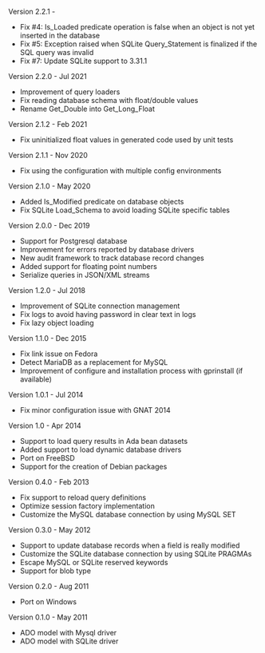 Version 2.2.1   -
  - Fix #4: Is_Loaded predicate operation is false when an object is not yet inserted in the database
  - Fix #5: Exception raised when SQLite Query_Statement is finalized if the SQL query was invalid
  - Fix #7: Update SQLite support to 3.31.1

Version 2.2.0   - Jul 2021
  - Improvement of query loaders
  - Fix reading database schema with float/double values
  - Rename Get_Double into Get_Long_Float

Version 2.1.2   - Feb 2021
  - Fix uninitialized float values in generated code used by unit tests

Version 2.1.1   - Nov 2020
  - Fix using the configuration with multiple config environments

Version 2.1.0   - May 2020
  - Added Is_Modified predicate on database objects
  - Fix SQLite Load_Schema to avoid loading SQLite specific tables

Version 2.0.0   - Dec 2019
  - Support for Postgresql database
  - Improvement for errors reported by database drivers
  - New audit framework to track database record changes
  - Added support for floating point numbers
  - Serialize queries in JSON/XML streams

Version 1.2.0   - Jul 2018
  - Improvement of SQLite connection management
  - Fix logs to avoid having password in clear text in logs
  - Fix lazy object loading

Version 1.1.0   - Dec 2015
  - Fix link issue on Fedora
  - Detect MariaDB as a replacement for MySQL
  - Improvement of configure and installation process with gprinstall (if available)

Version 1.0.1   - Jul 2014
  - Fix minor configuration issue with GNAT 2014

Version 1.0     - Apr 2014
  - Support to load query results in Ada bean datasets
  - Added support to load dynamic database drivers
  - Port on FreeBSD
  - Support for the creation of Debian packages

Version 0.4.0   - Feb 2013
  - Fix support to reload query definitions
  - Optimize session factory implementation
  - Customize the MySQL database connection by using MySQL SET

Version 0.3.0   - May 2012
  - Support to update database records when a field is really modified
  - Customize the SQLite database connection by using SQLite PRAGMAs
  - Escape MySQL or SQLite reserved keywords
  - Support for blob type

Version 0.2.0   - Aug 2011
  - Port on Windows

Version 0.1.0	- May 2011
  - ADO model with Mysql driver
  - ADO model with SQLite driver
